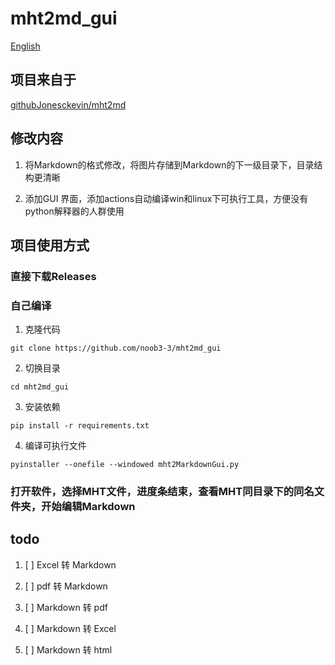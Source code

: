 # mht2md_gui

[English](README_EN.md)

## 项目来自于 
[githubJonesckevin/mht2md ](https://github.com/Jonesckevin/mht2md)

## 修改内容
1. 将Markdown的格式修改，将图片存储到Markdown的下一级目录下，目录结构更清晰

2. 添加GUI 界面，添加actions自动编译win和linux下可执行工具，方便没有python解释器的人群使用

## 项目使用方式
### 直接下载Releases 

### 自己编译
1. 克隆代码

`git clone https://github.com/noob3-3/mht2md_gui`

2. 切换目录

`cd mht2md_gui`

3. 安装依赖

`pip install -r requirements.txt`

4. 编译可执行文件

`pyinstaller --onefile --windowed mht2MarkdownGui.py`

### 打开软件，选择MHT文件，进度条结束，查看MHT同目录下的同名文件夹，开始编辑Markdown 

## todo
1. [ ] Excel    转 Markdown
2. [ ] pdf      转 Markdown

3. [ ] Markdown 转 pdf
4. [ ] Markdown 转 Excel
5. [ ] Markdown 转 html
